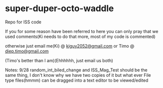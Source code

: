 # super-duper-octo-waddle
Repo for ISS code

If you for some reason have been referred to here you can only pray that we used comments(Ki needs to do that more, most of my code is commented)

otherwise just email me(Ki) @
kiguy2052@gmail.com
or Timo @
diep.timo@gmail.com

(Timo's better than I am)(Ehhhhhh, just email us both)

Notes:
9/28
random_int_biled_change and ISS_Mag_Test should be the same thing, I don't know why we have two copies of it but what ever
File type files(hmmm) can be dragged into a text editor to be viewed/edited
